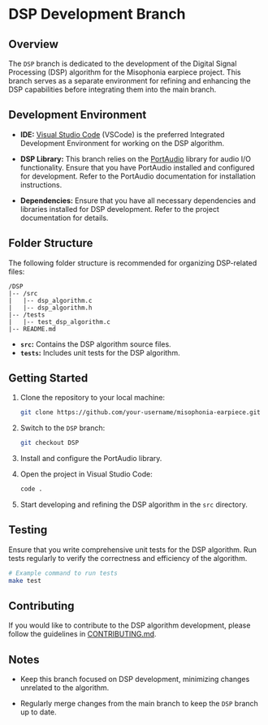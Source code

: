# DSP Development Branch

## Overview

The `DSP` branch is dedicated to the development of the Digital Signal Processing (DSP) algorithm for the Misophonia earpiece project. This branch serves as a separate environment for refining and enhancing the DSP capabilities before integrating them into the main branch.

## Development Environment

- **IDE:** [Visual Studio Code](https://code.visualstudio.com/) (VSCode) is the preferred Integrated Development Environment for working on the DSP algorithm.

- **DSP Library:** This branch relies on the [PortAudio]([http://www.portaudio.com/](https://github.com/PortAudio/portaudio)) library for audio I/O functionality. Ensure that you have PortAudio installed and configured for development. Refer to the PortAudio documentation for installation instructions.

- **Dependencies:** Ensure that you have all necessary dependencies and libraries installed for DSP development. Refer to the project documentation for details.

## Folder Structure

The following folder structure is recommended for organizing DSP-related files:

```plaintext
/DSP
|-- /src
|   |-- dsp_algorithm.c
|   |-- dsp_algorithm.h
|-- /tests
|   |-- test_dsp_algorithm.c
|-- README.md
```

- **`src`:** Contains the DSP algorithm source files.
- **`tests`:** Includes unit tests for the DSP algorithm.

## Getting Started

1. Clone the repository to your local machine:

    ```bash
    git clone https://github.com/your-username/misophonia-earpiece.git
    ```

2. Switch to the `DSP` branch:

    ```bash
    git checkout DSP
    ```

3. Install and configure the PortAudio library.

4. Open the project in Visual Studio Code:

    ```bash
    code .
    ```

5. Start developing and refining the DSP algorithm in the `src` directory.

## Testing

Ensure that you write comprehensive unit tests for the DSP algorithm. Run tests regularly to verify the correctness and efficiency of the algorithm.

```bash
# Example command to run tests
make test
```

## Contributing

If you would like to contribute to the DSP algorithm development, please follow the guidelines in [CONTRIBUTING.md](CONTRIBUTING.md).

## Notes

- Keep this branch focused on DSP development, minimizing changes unrelated to the algorithm.

- Regularly merge changes from the main branch to keep the `DSP` branch up to date.
